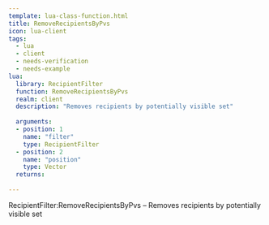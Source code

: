 ```yaml
---
template: lua-class-function.html
title: RemoveRecipientsByPvs
icon: lua-client
tags:
  - lua
  - client
  - needs-verification
  - needs-example
lua:
  library: RecipientFilter
  function: RemoveRecipientsByPvs
  realm: client
  description: "Removes recipients by potentially visible set"
  
  arguments:
  - position: 1
    name: "filter"
    type: RecipientFilter
  - position: 2
    name: "position"
    type: Vector
  returns:
    
---
```


<div class="lua__search__keywords">
RecipientFilter:RemoveRecipientsByPvs &#x2013; Removes recipients by potentially visible set
</div>
